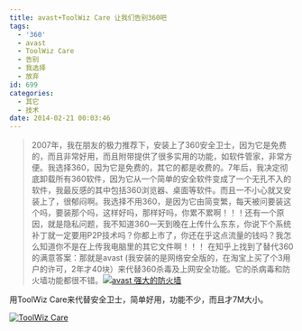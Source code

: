 ```yaml
---
title: avast+ToolWiz Care 让我们告别360吧
tags:
  - '360'
  - avast
  - ToolWiz Care
  - 告别
  - 我选择
  - 放弃
id: 699
categories:
  - 其它
  - 技术
date: 2014-02-21 00:03:46
---
```


> 2007年，我在朋友的极力推荐下，安装上了360安全卫士，因为它是免费的，而且非常好用，而且附带提供了很多实用的功能，如软件管家，非常方便。我选择360，因为它是免费的，其它的都是收费的。7年后，我决定彻底卸载所有360软件，因为它从一个简单的安全软件变成了一个无孔不入的软件，我最反感的其中包括360浏览器、桌面等软件。而且一不小心就又安装上了，很郁闷啊。我选择不用360，是因为它由简变繁，每天被问要装这个吗，要装那个吗，这样好吗，那样好吗，你累不累啊！！！还有一个原因，就是隐私问题，我不知道360一天到晚在上传什么东东，你说下个系统补丁就一定要用P2P技术吗？你都上市了，你还在乎这点流量的钱吗？我怎么知道你不是在上传我电脑里的其它文件啊！！！
在知乎上找到了替代360的满意答案：那就是avast (我安装的是网络安全版的，在淘宝上买了个3用户的许可，2年才40块）来代替360杀毒及上网安全功能。它的杀病毒和防火墙功能都很不错。[![avast 强大的防火墙](http://www.m690.com/wp-content/uploads/2014/02/Toolwiz20142-20-23-53-2.png)](http://www.m690.com/wp-content/uploads/2014/02/Toolwiz20142-20-23-53-2.png)

用ToolWiz Care来代替安全卫士，简单好用，功能不少，而且才7M大小。

[![ToolWiz Care](http://www.m690.com/wp-content/uploads/2014/02/Toolwiz20142-20-23-59-0.png)](http://www.m690.com/wp-content/uploads/2014/02/Toolwiz20142-20-23-59-0.png)

&nbsp;

&nbsp;

&nbsp;